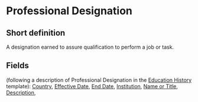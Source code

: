 # Professional Designation
## Short definition
A designation earned to assure qualification to perform a job or task.
## Fields
(following a description of Professional Designation in the [Education History](../Templates/Education%20History.md) template):
[Country](../Object-Fields/Professional%20Designation/Country.md),
[Effective Date](../Object-Fields/Professional%20Designation/Effective%20Date.md),
[End Date](../Object-Fields/Professional%20Designation/End%20Date.md),
[Institution](../Object-Fields/Professional%20Designation/Institution.md),
[Name or Title](../Object-Fields/Professional%20Designation/Name%20or%20Title.md),
[Description](../Object-Fields/Professional%20Designation/Description.md),
